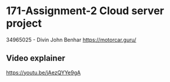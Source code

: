 # 171-Assignment-2 Cloud server project
34965025 - Divin John Benhar 
https://motorcar.guru/

## Video explainer 
https://youtu.be/jAezQYYe9gA
